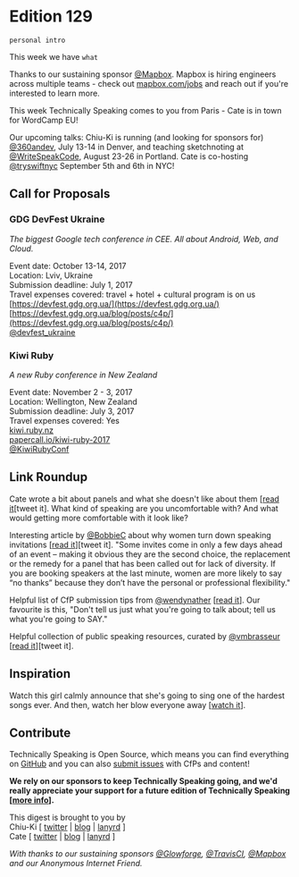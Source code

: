 # Edition 129

`personal intro`

This week we have `what`

Thanks to our sustaining sponsor [@Mapbox](http://twitter.com/mapbox). Mapbox is hiring engineers across multiple teams - check out [mapbox.com/jobs](http://mapbox.com/jobs) and reach out if you're interested to learn more.

This week Technically Speaking comes to you from Paris - Cate is in town for WordCamp EU!

Our upcoming talks: Chiu-Ki is running (and looking for sponsors for) [@360andev](http://twitter.com/360andev), July 13-14 in Denver, and teaching sketchnoting at [@WriteSpeakCode](https://twitter.com/WriteSpeakCode), August 23-26 in Portland. Cate is co-hosting [@tryswiftnyc](http://twitter.com/tryswiftnyc) September 5th and 6th in NYC! 


## Call for Proposals

### GDG DevFest Ukraine
*The biggest Google tech conference in CEE. All about Android, Web, and Cloud.* 
 
Event date: October 13-14, 2017  
Location: Lviv, Ukraine  
Submission deadline: July 1, 2017  
Travel expenses covered: travel + hotel + cultural program is on us  
[https://devfest.gdg.org.ua/](https://devfest.gdg.org.ua/)  
[https://devfest.gdg.org.ua/blog/posts/c4p/](https://devfest.gdg.org.ua/blog/posts/c4p/)  
[@devfest_ukraine](https://twitter.com/devfest_ukraine)

### Kiwi Ruby
*A new Ruby conference in New Zealand* 
 
Event date: November 2 - 3, 2017  
Location: Wellington, New Zealand  
Submission deadline: July 3, 2017  
Travel expenses covered: Yes  
[kiwi.ruby.nz](http://kiwi.ruby.nz/)  
[papercall.io/kiwi-ruby-2017](https://www.papercall.io/kiwi-ruby-2017)  
[@KiwiRubyConf](https://twitter.com/KiwiRubyConf)


## Link Roundup

Cate wrote a bit about panels and what she doesn't like about them [[read it](https://cate.blog/2017/06/08/on-panels/)[tweet it]. What kind of speaking are you uncomfortable with? And what would getting more comfortable with it look like?

Interesting article by [@BobbieC](https://twitter.com/BobbieC) about why women turn down speaking invitations [[read it](https://www.linkedin.com/pulse/why-women-turn-down-speaking-invitations-bobbie-carlton)][tweet it]. "Some invites come in only a few days ahead of an event – making it obvious they are the second choice, the replacement or the remedy for a panel that has been called out for lack of diversity. If you are booking speakers at the last minute, women are more likely to say “no thanks” because they don’t have the personal or professional flexibility."

Helpful list of CfP submission tips from [@wendynather](http://twitter.com/wendynather) [[read it](https://twitter.com/wendynather/status/866059454609018880)]. Our favourite is this, "Don't tell us just what you're going to talk about; tell us what you're going to SAY."

Helpful collection of public speaking resources, curated by [@vmbrasseur](http://twitter.com/vmbrasseur) [[read it](https://github.com/vmbrasseur/Public_Speaking)][tweet it].

## Inspiration

Watch this girl calmly announce that she's going to sing one of the hardest songs ever. And then, watch her blow everyone away [[watch it](https://twitter.com/greatvaluetrash/status/870368007423369216)].  

## Contribute

Technically Speaking is Open Source, which means you can find everything on [GitHub](https://github.com/catehstn/technically-speaking/) and you can also [submit issues](https://github.com/catehstn/technically-speaking/issues/new) with CfPs and content!

**We rely on our sponsors to keep Technically Speaking going, and we'd really appreciate your support for a future edition of Technically Speaking [[more info](http://www.techspeak.email/sponsorship/)].**  


This digest is brought to you by  
Chiu-Ki [ [twitter](https://twitter.com/chiuki) | [blog](http://blog.sqisland.com/) | [lanyrd](http://lanyrd.com/profile/chiuki/) ]  
Cate [ [twitter](https://twitter.com/catehstn) | [blog](http://www.cate.blog/) | [lanyrd](http://lanyrd.com/profile/catehstn/) ]

*With thanks to our sustaining sponsors [@Glowforge](http://twitter.com/glowforge), [@TravisCI](http://twitter.com/travisci), [@Mapbox](http://twitter.com/mapbox) and our Anonymous Internet Friend.*
